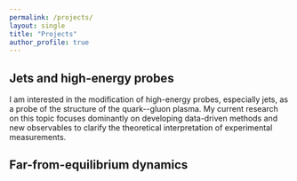 ```yaml
---
permalink: /projects/
layout: single
title: "Projects"
author_profile: true
---
```


## Jets and high-energy probes

I am interested in the modification of high-energy probes, especially jets, as a probe of the structure of the quark--gluon plasma. My current research on this topic focuses dominantly on developing data-driven methods and new observables to clarify the theoretical interpretation of experimental measurements.

## Far-from-equilibrium dynamics